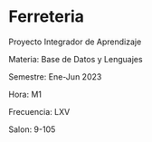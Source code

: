 # Ferreteria
Proyecto Integrador de Aprendizaje

Materia: Base de Datos y Lenguajes

Semestre: Ene-Jun 2023

Hora: M1

Frecuencia: LXV

Salon: 9-105
